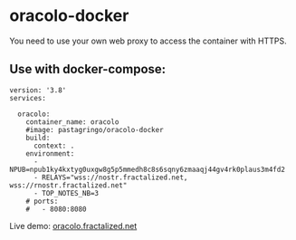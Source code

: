 # oracolo-docker

You need to use your own web proxy to access the container with HTTPS.

## Use with docker-compose:

```
version: '3.8'
services:

  oracolo:
    container_name: oracolo
    #image: pastagringo/oracolo-docker
    build:
      context: .
    environment:
      - NPUB=npub1ky4kxtyg0uxgw8g5p5mmedh8c8s6sqny6zmaaqj44gv4rk0plaus3m4fd2
      - RELAYS="wss://nostr.fractalized.net, wss://rnostr.fractalized.net"
      - TOP_NOTES_NB=3
    # ports:
    #   - 8080:8080
```

Live demo: [oracolo.fractalized.net](oracolo.fractalized.net/)